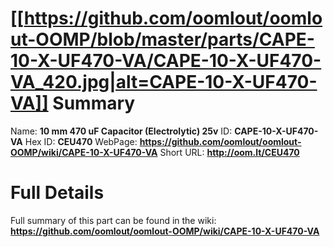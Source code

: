 
[[https://github.com/oomlout/oomlout-OOMP/blob/master/parts/CAPE-10-X-UF470-VA/CAPE-10-X-UF470-VA_420.jpg|alt=CAPE-10-X-UF470-VA]] 
Summary
=================

Name: __10 mm 470 uF Capacitor (Electrolytic) 25v__
ID: __CAPE-10-X-UF470-VA__
Hex ID: __CEU470__
WebPage: __https://github.com/oomlout/oomlout-OOMP/wiki/CAPE-10-X-UF470-VA__
Short URL: __http://oom.lt/CEU470__

Full Details
==========================
Full summary of this part can be found in the wiki:   
__https://github.com/oomlout/oomlout-OOMP/wiki/CAPE-10-X-UF470-VA__   

